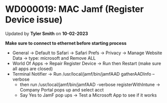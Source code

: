 # WD000019: MAC Jamf (Register Device issue)
Updated by **Tyler Smith** on **10-02-2023**

**Make sure to connect to ethernet before starting process**

- General -> Default to Safari -> Safari Prefs -> Privacy -> Manage Website Data -> type: microsoft and Remove ALL
- World Of Apps -> Repair Register Device -> Run then Restart (make sure all apps are closed)
- Terminal Notifier -> Run /usr/local/jamf/bin/jamfAAD gatherAADInfo –verbose
    - then run /usr/local/jamf/bin/jamfAAD -verbose registerWithIntune -> Company Portal pops up and select acct
    - Say Yes to JamF pop ups -> Test a Microsoft App to see if it works
